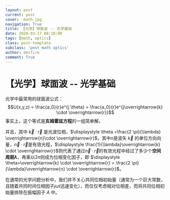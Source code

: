 ```yaml
---
layout: post
current: post
cover:  math.jpg
navigation: True
title: 【光学】球面波 -- 光学基础
date: 2020-03-17 00:10:00
tags: [math, optics]
class: post-template
subclass: 'post math optics'
author: dexfire
comment: True
---
```


# 【光学】球面波 -- 光学基础
光学中最常用的球面波公式：
$$U(x,y,z) = \frac{a_0}{r}e^{j \theta} = \frac{a_0}{r}e^{j\overrightarrow{k} \cdot \overrightarrow{r}}$$
事实上，这个等式是**亥姆霍兹方程**的一组简单解。   

并且，其中 $\overrightarrow{k} \cdot \overrightarrow{r}$ 是光波位相，$\displaystyle \theta =\frac{2 \pi}{\lambda} \overrightarrow{n}\cdot \overrightarrow{r}$，其中$n$是波矢 $\overrightarrow{k}$ 的单位方向向量，$\overrightarrow{n}\cdot \overrightarrow{r}$是有效光程，$\displaystyle \frac{1}{\lambda}\overrightarrow{k} \cdot \overrightarrow{r}$则代表了通过$\overrightarrow{n} \cdot \overrightarrow{r}$的有效光程中经过了多少个**空间周期$\lambda$**，再乘以$2\pi$则成为位相变化因子，即 $\displaystyle \theta=\overrightarrow{k} \cdot \overrightarrow{r} = \frac{2 \pi}{\lambda}\overrightarrow{n} \cdot \overrightarrow{r}$。  

在通常的光学问题分析中，我们并不关心共同位相初始量（通常为一个巨大常数，且随着共同时间位相因子$j\omega t$迅速变化），而仅仅考虑相对位相差，而将共同位相初始量排除在振幅因子 $A$ 中。